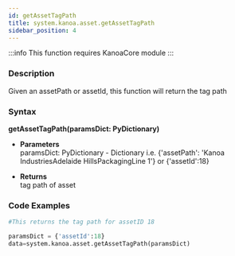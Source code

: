 ```yaml
---
id: getAssetTagPath
title: system.kanoa.asset.getAssetTagPath
sidebar_position: 4
---
```


:::info
This function requires KanoaCore module
:::

### Description
Given an assetPath or assetId, this function will return the tag path 

### Syntax
**getAssetTagPath(paramsDict: PyDictionary)**

- **Parameters**  
    paramsDict: PyDictionary - Dictionary i.e. {'assetPath': 'Kanoa IndustriesAdelaide HillsPackagingLine 1'} or {'assetId':18}

- **Returns**  
tag path of asset

### Code Examples

```py
#This returns the tag path for assetID 18

paramsDict = {'assetId':18}
data=system.kanoa.asset.getAssetTagPath(paramsDict)
```

